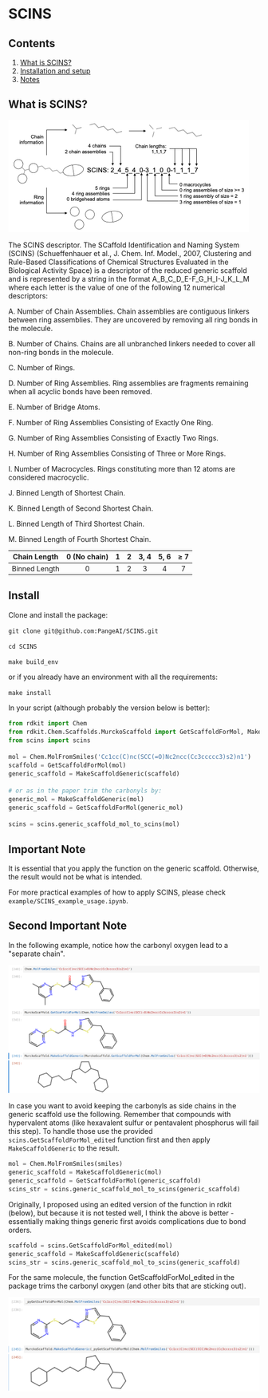 # SCINS
## Contents
1. [What is SCINS?](#what-is-scins)
2. [Installation and setup](#install)
3. [Notes](#important-note)

## What is SCINS?

![alt text](assets/illustration_SCINS.png "Figure 1")

The SCINS descriptor. The SCaffold Identification and Naming System (SCINS) (Schueffenhauer et al., J. Chem. Inf. Model., 2007, Clustering and Rule-Based Classifications of Chemical Structures Evaluated in the Biological Activity Space) is a descriptor of the reduced generic scaffold and is represented by a string in the format A_B_C_D_E-F_G_H_I-J_K_L_M where each letter is the value of one of the following 12 numerical descriptors:

A. Number of Chain Assemblies. Chain assemblies are contiguous linkers between ring assemblies. They are uncovered by removing all ring bonds in the molecule.

B. Number of Chains. Chains are all unbranched linkers needed to cover all non-ring bonds in the molecule.

C. Number of Rings.

D. Number of Ring Assemblies. Ring assemblies are fragments remaining when all acyclic bonds have been removed.

E. Number of Bridge Atoms. 

F. Number of Ring Assemblies Consisting of Exactly One Ring.

G. Number of Ring Assemblies Consisting of Exactly Two Rings.

H. Number of Ring Assemblies Consisting of Three or More Rings.

I. Number of Macrocycles. Rings constituting more than 12 atoms are considered macrocyclic.

J. Binned Length of Shortest Chain.

K. Binned Length of Second Shortest Chain.

L. Binned Length of Third Shortest Chain.

M. Binned Length of Fourth Shortest Chain.

| Chain Length |  0 (No chain) | 1 | 2 | 3, 4 | 5, 6 | ≥ 7 |
| :---: |  :---: | :---: | :---: | :---: | :---: | :---: |
| Binned Length | 0 | 1 | 2 | 3 | 4 | 7 |



## Install

Clone and install the package:

`git clone git@github.com:PangeAI/SCINS.git`

`cd SCINS`

`make build_env`

or if you already have an environment with all the requirements:

`make install`

In your script (although probably the version below is better):

```python
from rdkit import Chem
from rdkit.Chem.Scaffolds.MurckoScaffold import GetScaffoldForMol, MakeScaffoldGeneric
from scins import scins

mol = Chem.MolFromSmiles('Cc1cc(C)nc(SCC(=O)Nc2ncc(Cc3ccccc3)s2)n1')
scaffold = GetScaffoldForMol(mol)
generic_scaffold = MakeScaffoldGeneric(scaffold)

# or as in the paper trim the carbonyls by: 
generic_mol = MakeScaffoldGeneric(mol)
generic_scaffold = GetScaffoldForMol(generic_mol)

scins = scins.generic_scaffold_mol_to_scins(mol)
```

## Important Note

It is essential that you apply the function on
the generic scaffold. Otherwise, the result would not be what is intended.

For more practical examples of how to apply SCINS, please check `example/SCINS_example_usage.ipynb`.

## Second Important Note

In the following example, notice how the carbonyl oxygen lead to a "separate chain".

![alt text](assets/weird_scaffold_def.png "Figure 2")

In case you want to avoid keeping the carbonyls as side chains in the generic scaffold use the following.
Remember that compounds with hypervalent atoms (like hexavalent sulfur or pentavalent phosphorus will fail this step).
To handle those use the provided `scins.GetScaffoldForMol_edited` function first and then apply `MakeScaffoldGeneric` to the result.

```python
mol = Chem.MolFromSmiles(smiles)
generic_scaffold = MakeScaffoldGeneric(mol)
generic_scaffold = GetScaffoldForMol(generic_scaffold)
scins_str = scins.generic_scaffold_mol_to_scins(generic_scaffold)
```

Originally, I proposed using an edited version of the function in rdkit (below), but because it is not tested well, 
I think the above is better - essentially making things generic first avoids complications due to bond orders.

```python
scaffold = scins.GetScaffoldForMol_edited(mol)
generic_scaffold = MakeScaffoldGeneric(scaffold)
scins_str = scins.generic_scaffold_mol_to_scins(generic_scaffold)
```
For the same molecule, the function GetScaffoldForMol_edited in the 
package trims the carbonyl oxygen (and other bits that are sticking out).

![alt text](assets/better_scaffold_def.png "Figure 3")
